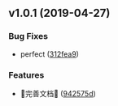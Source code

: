 ## v1.0.1 (2019-04-27)


### Bug Fixes

*  perfect ([312fea9](https://github.com/13916253446/release-easy/commit/312fea9))


### Features

*  :100:完善文档:100: ([942575d](https://github.com/13916253446/release-easy/commit/942575d))



